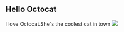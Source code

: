 Hello Octocat
-------------

I love Octocat.She's the coolest cat in town
![](https://dl.dropboxusercontent.com/u/11805474/painblogr/biostats/assignments/octocat.png)
